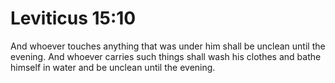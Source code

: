 # Leviticus 15:10

And whoever touches anything that was under him shall be unclean until the evening. And whoever carries such things shall wash his clothes and bathe himself in water and be unclean until the evening.
